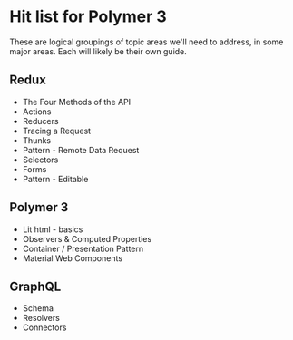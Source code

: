 # Hit list for Polymer 3
These are logical groupings of topic areas we'll need to address, in some major areas. Each will likely be their own guide.

## Redux
* The Four Methods of the API
* Actions
* Reducers
* Tracing a Request
* Thunks
* Pattern - Remote Data Request
* Selectors
* Forms
* Pattern - Editable

## Polymer 3
* Lit html - basics
* Observers & Computed Properties
* Container / Presentation Pattern
* Material Web Components

## GraphQL
* Schema
* Resolvers
* Connectors